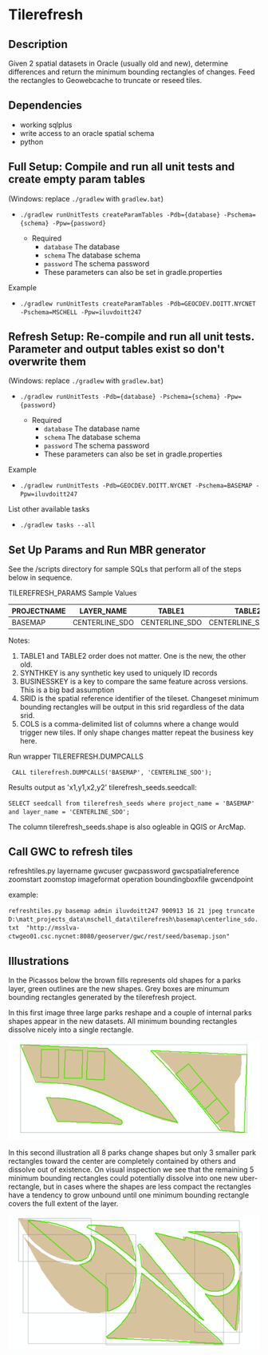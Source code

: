 # Tilerefresh

## Description

Given 2 spatial datasets in Oracle (usually old and new), determine differences and return the minimum bounding rectangles 
of changes.  Feed the rectangles to Geowebcache to truncate or reseed tiles.

## Dependencies

* working sqlplus
* write access to an oracle spatial schema 
* python

## Full Setup: Compile and run all unit tests and create empty param tables

(Windows: replace `./gradlew` with `gradlew.bat`)

* `./gradlew runUnitTests createParamTables -Pdb={database} -Pschema={schema} -Ppw={password}`

    * Required 
        * `database` The database
        * `schema` The database schema 
        * `password` The schema password
        * These parameters can also be set in gradle.properties       

Example

* `./gradlew runUnitTests createParamTables -Pdb=GEOCDEV.DOITT.NYCNET -Pschema=MSCHELL -Ppw=iluvdoitt247`

## Refresh Setup: Re-compile and run all unit tests.  Parameter and output tables exist so don't overwrite them

(Windows: replace `./gradlew` with `gradlew.bat`)

* `./gradlew runUnitTests -Pdb={database} -Pschema={schema} -Ppw={password}`

    * Required 
        * `database` The database name 
        * `schema` The database schema 
        * `password` The schema password
        * These parameters can also be set in gradle.properties       

Example

* `./gradlew runUnitTests -Pdb=GEOCDEV.DOITT.NYCNET -Pschema=BASEMAP -Ppw=iluvdoitt247`

List other available tasks

* `./gradlew tasks --all`

## Set Up Params and Run MBR generator

See the /scripts directory for sample SQLs that perform all of the steps below in sequence.

TILEREFRESH_PARAMS Sample Values

PROJECTNAME | LAYER_NAME | TABLE1 | TABLE2 | SYNTHKEY | BUSINESSKEY | SRID | COLS
------------ | ------------- | ------------- | ------------- | ------------- | ------------- | ------------- | ------------- |
 | BASEMAP | CENTERLINE_SDO | CENTERLINE_SDO | CENTERLINE_SDO_OLD | objectid | physicalid | 3857 |  STNAME_LABEL,RW_TYPE,TRAFDIR,CARTO_DISPLAY_LEVEL  | `

Notes:

1. TABLE1 and TABLE2 order does not matter.  One is the new, the other old.
2. SYNTHKEY is any synthetic key used to uniquely ID records
3. BUSINESSKEY is a key to compare the same feature across versions. This is a big bad assumption
4. SRID is the spatial reference identifier of the tileset.  Changeset minimum bounding rectangles will be output in this srid regardless of the data srid.
5. COLS is a comma-delimited list of columns where a change would trigger new tiles.  If only shape changes matter repeat the business key here.

Run wrapper TILEREFRESH.DUMPCALLS

` CALL tilerefresh.DUMPCALLS('BASEMAP',
                            'CENTERLINE_SDO');`

Results output as 'x1,y1,x2,y2' tilerefresh_seeds.seedcall:

`SELECT seedcall from tilerefresh_seeds where project_name = 'BASEMAP' and layer_name = 'CENTERLINE_SDO';`

The column tilerefresh_seeds.shape is also ogleable in QGIS or ArcMap.


## Call GWC to refresh tiles

refreshtiles.py layername gwcuser gwcpassword gwcspatialreference zoomstart zoomstop imageformat operation boundingboxfile gwcendpoint

example:

` refreshtiles.py basemap admin iluvdoitt247 900913 16 21 jpeg truncate D:\matt_projects_data\mschell_data\tilerefresh\basemap\centerline_sdo.txt  "http://msslva-ctwgeo01.csc.nycnet:8080/geoserver/gwc/rest/seed/basemap.json" `

## Illustrations

In the Picassos below the brown fills represents old shapes for a parks layer, green outlines are the new shapes.  Grey boxes are minumum bounding rectangles generated by the tilerefresh project. 

In this first image three large parks reshape and a couple of internal parks shapes appear in the new datasets.  All minimum bounding rectangles dissolve nicely into a single rectangle.

![nicedissolve](nicedissolve.png)

In this second illustration all 8 parks change shapes but only 3 smaller park rectangles toward the center are completely contained by others and dissolve out of existence.  On visual inspection we see that the remaining 5 minimum bounding rectangles could potentially dissolve into one new uber-rectangle, but in cases where the shapes are less compact the rectangles have a tendency to grow unbound until one minimum bounding rectangle covers the full extent of the layer.  

![sloppydissolve](sloppydissolve.png)